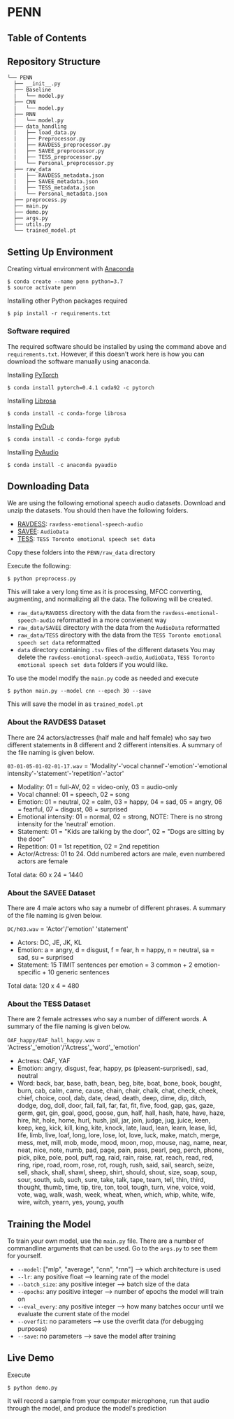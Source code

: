 # PENN

## Table of Contents

## Repository Structure
```
└── PENN
  ├── __init__.py
  ├── Baseline
  |   └── model.py
  ├── CNN
  |   └── model.py
  ├── RNN
  |   └── model.py
  ├── data_handling
  |   ├── load_data.py
  |   ├── Preprocessor.py
  |   ├── RAVDESS_preprocessor.py
  |   ├── SAVEE_preprocessor.py
  |   ├── TESS_preprocessor.py
  |   └── Personal_preprocessor.py
  ├── raw_data
  |   ├── RAVDESS_metadata.json
  |   ├── SAVEE_metadata.json
  |   ├── TESS_metadata.json
  |   └── Personal_metadata.json
  ├── preprocess.py
  ├── main.py
  ├── demo.py
  ├── args.py
  ├── utils.py
  └── trained_model.pt
```

## Setting Up Environment
Creating virtual environment with [Anaconda](https://www.anaconda.com/distribution/)
```
$ conda create --name penn python=3.7
$ source activate penn
```

Installing other Python packages required
```
$ pip install -r requirements.txt
```

### Software required
The required software should be installed by using the command above and `requirements.txt`. However, if this doesn't work here is how you can download the software manually using anaconda.

Installing [PyTorch](https://pytorch.org/)
```
$ conda install pytorch=0.4.1 cuda92 -c pytorch
```

Installing [Librosa](https://librosa.github.io/librosa/)
```
$ conda install -c conda-forge librosa
```

Installing [PyDub](https://github.com/jiaaro/pydub)
```
$ conda install -c conda-forge pydub
```

Installing [PyAudio](https://people.csail.mit.edu/hubert/pyaudio/docs/)
```
$ conda install -c anaconda pyaudio
```

## Downloading Data
We are using the following emotional speech audio datasets. Download and unzip the datasets. You should then have the following folders.
* [RAVDESS](https://www.kaggle.com/uwrfkaggler/ravdess-emotional-speech-audio/): `ravdess-emotional-speech-audio`
* [SAVEE](https://www.kaggle.com/barelydedicated/savee-database): `AudioData`
* [TESS](https://www.kaggle.com/ejlok1/toronto-emotional-speech-set-tess): `TESS Toronto emotional speech set data`

Copy these folders into the `PENN/raw_data` directory

Execute the following:
```
$ python preprocess.py
```
This will take a very long time as it is processing, MFCC converting, augmenting, and normalizing all the data. The following will be created.
* `raw_data/RAVDESS` directory with the data from the `ravdess-emotional-speech-audio` reformatted in a more convienent way
* `raw_data/SAVEE` directory with the data from the `AudioData` reformatted
* `raw_data/TESS` directory with the data from the `TESS Toronto emotional speech set data` reformatted
* `data` directory containing `.tsv` files of the different datasets
You may delete the `ravdess-emotional-speech-audio`, `AudioData`, `TESS Toronto emotional speech set data` folders if you would like.

To use the model modify the `main.py` code as needed and execute
```
$ python main.py --model cnn --epoch 30 --save
```
This will save the model in as `trained_model.pt`

### About the RAVDESS Dataset

There are 24 actors/actresses (half male and half female) who say two different statements in 8 different and 2 different intensities. A summary of the file naming is given below.

`03-01-05-01-02-01-17.wav` = 'Modality'-'vocal channel'-'emotion'-'emotional intensity'-'statement'-'repetition'-'actor'
* Modality: 01 = full-AV, 02 = video-only, 03 = audio-only
* Vocal channel: 01 = speech, 02 = song
* Emotion: 01 = neutral, 02 = calm, 03 = happy, 04 = sad, 05 = angry, 06 = fearful, 07 = disgust, 08 = surprised
* Emotional intensity: 01 = normal, 02 = strong, NOTE: There is no strong intensity for the 'neutral' emotion.
* Statement: 01 = "Kids are talking by the door", 02 = "Dogs are sitting by the door"
* Repetition: 01 = 1st repetition, 02 = 2nd repetition
* Actor/Actress: 01 to 24. Odd numbered actors are male, even numbered actors are female

Total data: 60 x 24 = 1440

### About the SAVEE Dataset

There are 4 male actors who say a numebr of different phrases. A summary of the file naming is given below.

`DC/h03.wav` = 'Actor'/'emotion' 'statement'
* Actors: DC, JE, JK, KL
* Emotion: a = angry, d = disgust, f = fear, h = happy, n = neutral, sa = sad, su = surprised
* Statement: 15 TIMIT sentences per emotion = 3 common + 2 emotion-specific + 10 generic sentences

Total data: 120 x 4 = 480

### About the TESS Dataset

There are 2 female actresses who say a number of different words. A summary of the file naming is given below.

`OAF_happy/OAF_hall_happy.wav` = 'Actress'\_'emotion'/'Actress'\_'word'\_'emotion'
* Actress: OAF, YAF
* Emotion: angry, disgust, fear, happy, ps (pleasent-surprised), sad, neutral
* Word: back, bar, base, bath, bean, beg, bite, boat, bone, book, bought, burn, cab, calm, came, cause, chain, chair, chalk, chat, check, cheek, chief, choice, cool, dab, date, dead, death, deep, dime, dip, ditch, dodge, dog, doll, door, fail, fall, far, fat, fit, five, food, gap, gas, gaze, germ, get, gin, goal, good, goose, gun, half, hall, hash, hate, have, haze, hire, hit, hole, home, hurl, hush, jail, jar, join, judge, jug, juice, keen, keep, keg, kick, kill, king, kite, knock, late, laud, lean, learn, lease, lid, life, limb, live, loaf, long, lore, lose, lot, love, luck, make, match, merge, mess, met, mill, mob, mode, mood, moon, mop, mouse, nag, name, near, neat, nice, note, numb, pad, page, pain, pass, pearl, peg, perch, phone, pick, pike, pole, pool, puff, rag, raid, rain, raise, rat, reach, read, red, ring, ripe, road, room, rose, rot, rough, rush, said, sail, search, seize, sell, shack, shall, shawl, sheep, shirt, should, shout, size, soap, soup, sour, south, sub, such, sure, take, talk, tape, team, tell, thin, third, thought, thumb, time, tip, tire, ton, tool, tough, turn, vine, voice, void, vote, wag, walk, wash, week, wheat, when, which, whip, white, wife, wire, witch, yearn, yes, young, youth

## Training the Model

To train your own model, use the `main.py` file. There are a number of commandline arguments that can be used. Go to the `args.py` to see them for yourself.
* `--model`: ["mlp", "average", "cnn", "rnn"] --> which architecture is used
* `--lr`: any positive float --> learning rate of the model
* `--batch_size`: any positive integer --> batch size of the data
* `--epochs`: any positive integer --> number of epochs the model will train on
* `--eval_every`: any positive integer --> how many batches occur until we evaluate the current state of the model
* `--overfit`: no parameters --> use the overfit data (for debugging purposes)
* `--save`: no parameters --> save the model after training

## Live Demo

Execute
```
$ python demo.py
```

It will record a sample from your computer microphone, run that audio through the model, and produce the model's prediction
